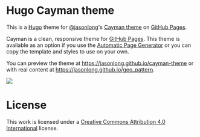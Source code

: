 # Hugo Cayman theme

This is a [Hugo][1] theme for [@jasonlong][2]'s [Cayman theme][4] on [GitHub Pages][3].

Cayman is a clean, responsive theme for [GitHub Pages](https://pages.github.com). This theme is available as an option if you use the [Automatic Page Generator](https://help.github.com/articles/creating-pages-with-the-automatic-generator/) or you can copy the template and styles to use on your own.

You can preview the theme at https://jasonlong.github.io/cayman-theme or with real content at https://jasonlong.github.io/geo_pattern.

![](https://cl.ly/image/1T3r3d18311V/content)

# License

This work is licensed under a [Creative Commons Attribution 4.0 International](https://creativecommons.org/licenses/by/4.0/) license.

[1]: https://gohugo.io//
[2]: https://github.com/jasonlong
[3]: https://pages.github.com/
[4]: https://github.com/jasonlong/cayman-theme
